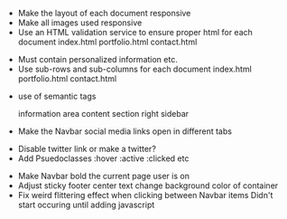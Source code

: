 <!-- * Create three files
    index.html
    portfolio.html
    contact.html -->

<!-- - Add bootstrap link in each file header tag -->
<!-- index.html
portfolio.html
contact.html -->
<!-- - Add a consistent navbar to each document
  index.html
  portfolio.html
  contact.html -->

- Make the layout of each document responsive
- Make all images used responsive
- Use an HTML validation service to ensure proper html for each document
index.html
portfolio.html
contact.html
<!-- - README file with accurate description of project -->
- Must contain personalized information
    <!-- bio
    name
    images -->
  <!-- links to social media -->
  etc.
  <!-- - Make a sticky footer for each document
    index.html
    portfolio.html
    contact.html -->
- Use sub-rows and sub-columns for each document
  index.html
  portfolio.html
  contact.html

* use of semantic tags
    <!-- nav -->

  information area
  content section
  right sidebar
    <!-- footer -->

* Make the Navbar social media links open in different tabs
<!-- * Make the link say what they are
  github link is a hyperlinked text "github" -->
* Disable twitter link or make a twitter?
* Add Psuedoclasses
:hover
:active
:clicked
etc
<!-- * Fix drop down -->
* Make Navbar bold the current page user is on
* Adjust sticky footer
  center text
  change background color of container
* Fix weird flittering effect when clicking between Navbar items
  Didn't start occuring until adding javascript

